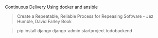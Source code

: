 Continuous Delivery Using docker and ansible
> Create a Repeatable, Reliable Process for Repeasing Software  - Jez Humble, David Farley Book

> pip install django
> django-admin startproject todobackend

